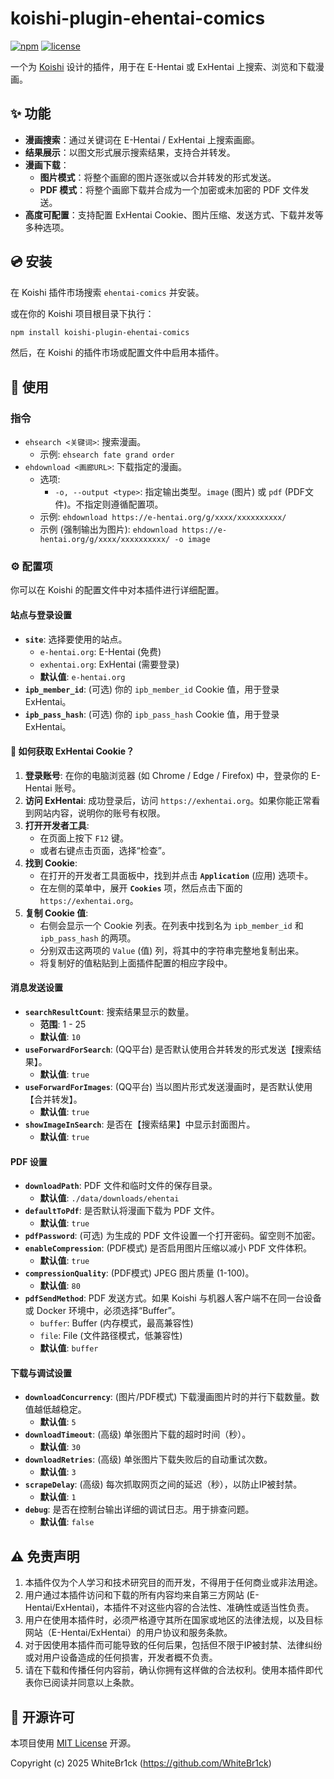 # koishi-plugin-ehentai-comics

[![npm](https://img.shields.io/npm/v/koishi-plugin-ehentai-comics?style=flat-square)](https://www.npmjs.com/package/koishi-plugin-ehentai-comics)
[![license](https://img.shields.io/github/license/WhiteBr1ck/koishi-plugin-ehentai-comics?style=flat-square)](https://github.com/WhiteBr1ck/koishi-plugin-ehentai-comics/blob/main/LICENSE)

一个为 [Koishi](https://koishi.chat/) 设计的插件，用于在 E-Hentai 或 ExHentai 上搜索、浏览和下载漫画。

## ✨ 功能

- **漫画搜索**：通过关键词在 E-Hentai / ExHentai 上搜索画廊。
- **结果展示**：以图文形式展示搜索结果，支持合并转发。
- **漫画下载**：
  - **图片模式**：将整个画廊的图片逐张或以合并转发的形式发送。
  - **PDF 模式**：将整个画廊下载并合成为一个加密或未加密的 PDF 文件发送。
- **高度可配置**：支持配置 ExHentai Cookie、图片压缩、发送方式、下载并发等多种选项。

## 💿 安装

在 Koishi 插件市场搜索 `ehentai-comics` 并安装。

或在你的 Koishi 项目根目录下执行：
```bash
npm install koishi-plugin-ehentai-comics
```
然后，在 Koishi 的插件市场或配置文件中启用本插件。

## 📖 使用

### 指令

- `ehsearch <关键词>`: 搜索漫画。
  - 示例: `ehsearch fate grand order`
- `ehdownload <画廊URL>`: 下载指定的漫画。
  - 选项:
    - `-o, --output <type>`: 指定输出类型。`image` (图片) 或 `pdf` (PDF文件)。不指定则遵循配置项。
  - 示例: `ehdownload https://e-hentai.org/g/xxxx/xxxxxxxxxx/`
  - 示例 (强制输出为图片): `ehdownload https://e-hentai.org/g/xxxx/xxxxxxxxxx/ -o image`

### ⚙️ 配置项

你可以在 Koishi 的配置文件中对本插件进行详细配置。

#### 站点与登录设置

- **`site`**: 选择要使用的站点。
  - `e-hentai.org`: E-Hentai (免费)
  - `exhentai.org`: ExHentai (需要登录)
  - **默认值**: `e-hentai.org`
- **`ipb_member_id`**: (可选) 你的 `ipb_member_id` Cookie 值，用于登录 ExHentai。
- **`ipb_pass_hash`**: (可选) 你的 `ipb_pass_hash` Cookie 值，用于登录 ExHentai。

#### 🍪 如何获取 ExHentai Cookie？

1.  **登录账号**: 在你的电脑浏览器 (如 Chrome / Edge / Firefox) 中，登录你的 E-Hentai 账号。
2.  **访问 ExHentai**: 成功登录后，访问 `https://exhentai.org`。如果你能正常看到网站内容，说明你的账号有权限。
3.  **打开开发者工具**:
    *   在页面上按下 `F12` 键。
    *   或者右键点击页面，选择“检查”。
4.  **找到 Cookie**:
    *   在打开的开发者工具面板中，找到并点击 **`Application`** (应用) 选项卡。
    *   在左侧的菜单中，展开 **`Cookies`** 项，然后点击下面的 `https://exhentai.org`。
5.  **复制 Cookie 值**:
    *   右侧会显示一个 Cookie 列表。在列表中找到名为 `ipb_member_id` 和 `ipb_pass_hash` 的两项。
    *   分别双击这两项的 `Value` (值) 列，将其中的字符串完整地复制出来。
    *   将复制好的值粘贴到上面插件配置的相应字段中。

#### 消息发送设置

- **`searchResultCount`**: 搜索结果显示的数量。
  - **范围**: 1 - 25
  - **默认值**: `10`
- **`useForwardForSearch`**: (QQ平台) 是否默认使用合并转发的形式发送【搜索结果】。
  - **默认值**: `true`
- **`useForwardForImages`**: (QQ平台) 当以图片形式发送漫画时，是否默认使用【合并转发】。
  - **默认值**: `true`
- **`showImageInSearch`**: 是否在【搜索结果】中显示封面图片。
  - **默认值**: `true`

#### PDF 设置

- **`downloadPath`**: PDF 文件和临时文件的保存目录。
  - **默认值**: `./data/downloads/ehentai`
- **`defaultToPdf`**: 是否默认将漫画下载为 PDF 文件。
  - **默认值**: `true`
- **`pdfPassword`**: (可选) 为生成的 PDF 文件设置一个打开密码。留空则不加密。
- **`enableCompression`**: (PDF模式) 是否启用图片压缩以减小 PDF 文件体积。
  - **默认值**: `true`
- **`compressionQuality`**: (PDF模式) JPEG 图片质量 (1-100)。
  - **默认值**: `80`
- **`pdfSendMethod`**: PDF 发送方式。如果 Koishi 与机器人客户端不在同一台设备或 Docker 环境中，必须选择“Buffer”。
  - `buffer`: Buffer (内存模式，最高兼容性)
  - `file`: File (文件路径模式，低兼容性)
  - **默认值**: `buffer`

#### 下载与调试设置

- **`downloadConcurrency`**: (图片/PDF模式) 下载漫画图片时的并行下载数量。数值越低越稳定。
  - **默认值**: `5`
- **`downloadTimeout`**: (高级) 单张图片下载的超时时间（秒）。
  - **默认值**: `30`
- **`downloadRetries`**: (高级) 单张图片下载失败后的自动重试次数。
  - **默认值**: `3`
- **`scrapeDelay`**: (高级) 每次抓取网页之间的延迟（秒），以防止IP被封禁。
  - **默认值**: `1`
- **`debug`**: 是否在控制台输出详细的调试日志。用于排查问题。
  - **默认值**: `false`

## ⚠️ 免责声明

1.  本插件仅为个人学习和技术研究目的而开发，不得用于任何商业或非法用途。
2.  用户通过本插件访问和下载的所有内容均来自第三方网站 (E-Hentai/ExHentai)，本插件不对这些内容的合法性、准确性或适当性负责。
3.  用户在使用本插件时，必须严格遵守其所在国家或地区的法律法规，以及目标网站（E-Hentai/ExHentai）的用户协议和服务条款。
4.  对于因使用本插件而可能导致的任何后果，包括但不限于IP被封禁、法律纠纷或对用户设备造成的任何损害，开发者概不负责。
5.  请在下载和传播任何内容前，确认你拥有这样做的合法权利。使用本插件即代表你已阅读并同意以上条款。

## 📜 开源许可

本项目使用 [MIT License](./LICENSE) 开源。

Copyright (c) 2025 WhiteBr1ck (https://github.com/WhiteBr1ck)